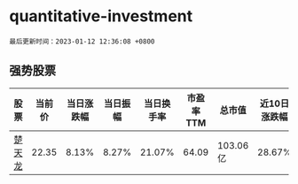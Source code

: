 # quantitative-investment

`最后更新时间：2023-01-12 12:36:08 +0800`

## 强势股票

|股票|当前价|当日涨跌幅|当日振幅|当日换手率|市盈率TTM|总市值|近10日涨跌幅|
|----|----|----|----|----|----|----|----|
|[楚天龙](https://xueqiu.com/S/SZ003040)|22.35|8.13%|8.27%|21.07%|64.09|103.06亿|28.67%|
